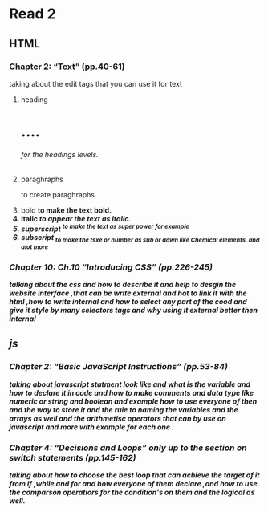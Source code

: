 # Read 2

## HTML 
### Chapter 2: “Text” (pp.40-61)
taking about the edit tags that you can use it for text 
1. heading <h1>.... <h6> for the headings levels.
2. paraghraphs <p> to create paraghraphs.
3. bold <b> to make the text bold.
4. italic <i> to appear the text as italic.
5. superscript <sup> to make the text as super power for example 
6. subscript <sub> to make the tsxe or number as sub or down like Chemical elements.
and alot more
### Chapter 10: Ch.10 “Introducing CSS” (pp.226-245)
talking about the css and how to describe it and help to desgin the website interface ,that can be write external and hot to link it with the html ,how to write internal and how to select any part of the cood and give it style by many selectors tags
and why using it external better then internal
## js

### Chapter 2: “Basic JavaScript Instructions” (pp.53-84)
taking about javascript statment look like and what is the variable and how to declare it in code and how to make comments and data type like numeric or string and boolean and example how to use everyone of then and the way to store it 
and the rule to naming the variables
and the arrays as well and the arithmetisc operators that can by use on javascript and more with example for each one . 
### Chapter 4: “Decisions and Loops” only up to the section on switch statements (pp.145-162)   
taking about how to choose the best loop that can achieve the target of it from if ,while and for and how everyone of them declare ,and how to use the comparson operatiors for the condition's on them and the logical as well.
